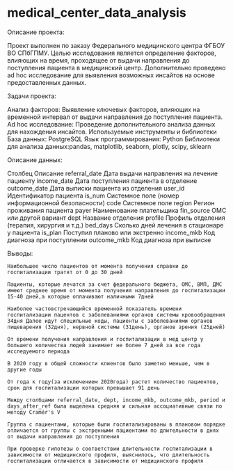# medical_center_data_analysis
Описание проекта:

Проект выполнен по заказу Федерального медицинского центра ФГБОУ ВО СПбГПМУ. Целью исследования является определение факторов, влияющих на время, проходящее от выдачи направления до поступления пациента в медицинский центр. Дополнительно проведено ad hoc исследование для выявления возможных инсайтов на основе предоставленных данных.

Задачи проекта:

Анализ факторов: Выявление ключевых факторов, влияющих на временной интервал от выдачи направления до поступления пациента.
Ad hoc исследование: Проведение дополнительного анализа данных для нахождения инсайтов.
Используемые инструменты и библиотеки
База данных: PostgreSQL
Язык программирования: Python
Библиотеки для анализа данных:pandas, matplotlib, seaborn, plotly, scipy, sklearn

Описание данных: 

Столбец	Описание
referral_date	Дата выдачи направления на лечение пациенту
income_date	Дата поступления пациента в отделение
outcome_date	Дата выписки пациента из отделения
user_id	Идентификатор пациента
is_num	Системное поле (номер информационной безопасности)
code	Системное поле
region	Регион проживания пациента
payer	Наименование плательщика
fin_source	ОМС или другой вариант
dept	Название отделения
profile	Профиль отделения (терапия, хирургия и т.д.)
bed_days	Сколько дней лечения в стационаре у пациента
is_plan	Поступил планово или экстренно
income_mkb	Код диагноза при поступлении
outcome_mkb	Код диагноза при выписке

Выводы:

    Наибольшее число пациентов от момента получения справки до госпитализации тратят от 0 до 30 дней

    Пациенты, которые лечатся за счет федерального бюджета, ОМС, ВМП, ДМС имеют среднее время от момента получения направления до госпитализации 15-40 дней,а которые оплачивают наличными 7дней

    Наиболее частовстречающийся временной показатель времени госпитализации пацентов с заболеваниями органов системы кровообращения 34дня Далее идут специльные коды, пациенты с заболеваниями органов пищеварения (32дня), нервной системы (31день), органов зрения (25дней)

    От времени получения направления и госпитализации в мед центр у большего количества людей занимает не более 7 дней за все года исследуемого периода

    В 2020 году в общей сложности клиентов было заметно меньше, чем в другие годы

    От года к году(за исключением 2020года) растет количество пациентов, срок для госпитализации которых превышает 91 день

    Между столбцами referral_date, dept, income_mkb, outcome_mkb, period и days_after_ref была выделена средняя и сильная ассоциативные связи по методу Cramér's V

    Группа с пациентами, которые были госпитализированы в плановом порядке отличается от группы с экстренными пациентами по длительности в днях от выдачи направления до поступления

    При проверке гипотезы о соответствии длительности госпитализации в зависимости от медицинского профиля, выяснилось, что длительность госпитализации отличается в зависимости от медицинского профиля

